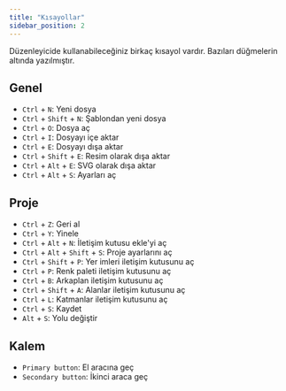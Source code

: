 ```yaml
---
title: "Kısayollar"
sidebar_position: 2
---
```


Düzenleyicide kullanabileceğiniz birkaç kısayol vardır. Bazıları düğmelerin altında yazılmıştır.

## Genel

* `Ctrl` + `N`: Yeni dosya
* `Ctrl` + `Shift` + `N`: Şablondan yeni dosya
* `Ctrl` + `O`: Dosya aç
* `Ctrl` + `I`: Dosyayı içe aktar
* `Ctrl` + `E`: Dosyayı dışa aktar
* `Ctrl` + `Shift` + `E`: Resim olarak dışa aktar
* `Ctrl` + `Alt` + `E`: SVG olarak dışa aktar
* `Ctrl` + `Alt` + `S`: Ayarları aç

## Proje

* `Ctrl` + `Z`: Geri al
* `Ctrl` + `Y`: Yinele
* `Ctrl` + `Alt` + `N`: İletişim kutusu ekle'yi aç
* `Ctrl` + `Alt` + `Shift` + `S`: Proje ayarlarını aç
* `Ctrl` + `Shift` + `P`: Yer imleri iletişim kutusunu aç
* `Ctrl` + `P`: Renk paleti iletişim kutusunu aç
* `Ctrl` + `B`: Arkaplan iletişim kutusunu aç
* `Ctrl` + `Shift` + `A`: Alanlar iletişim kutusunu aç
* `Ctrl` + `L`: Katmanlar iletişim kutusunu aç
* `Ctrl` + `S`: Kaydet
* `Alt` + `S`: Yolu değiştir

## Kalem

* `Primary button`: El aracına geç
* `Secondary button`: İkinci araca geç
